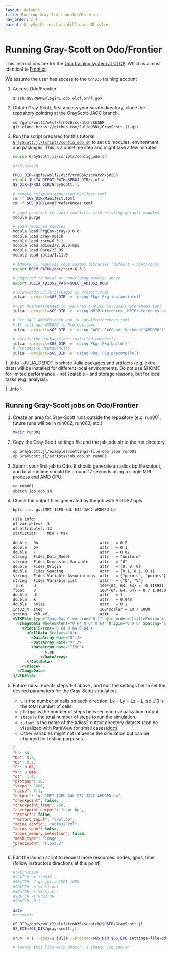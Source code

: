 ```yaml
---
layout: default
title: Running Gray-Scott on Odo/Frontier
nav_order: 2.4
parent: GrayScott reaction-diffusion 3D solver
---
```


# Running Gray-Scott on Odo/Frontier

This instructions are for the [Odo training system at OLCF](https://docs.olcf.ornl.gov/systems/odo_user_guide.html). Which is almost identical to [Frontier](https://docs.olcf.ornl.gov/systems/frontier_user_guide.html).

We assume the user has access to the `trn036` training account

1. Access Odo/Frontier

    ```
    $ ssh USERNAME@login1.odo.olcf.ornl.gov
    ```

2. Obtain Gray-Scott, first access your scrath directory, clone the repository pointing at the GrayScott-JACC branch. 

    ```
    cd /gpfs/wolf2/olcf/trn036/scratch/$USER
    git clone https://github.com/JuliaORNL/GrayScott.jl.git
    ```

3. Run the script prepared for this tutorial [`GrayScott.jl/scripts/config_odo.sh`](https://github.com/JuliaORNL/GrayScott.jl/blob/main/scripts/config_odo.sh) to set up modules, environment, and packages. This is a one-time step and might take a few minutes.

    ```bash
    source GrayScott.jl/scripts/config_odo.sh
    ```

    ```bash
    #!/bin/bash

    PROJ_DIR=/gpfs/wolf2/olcf/trn036/scratch/$USER
    export JULIA_DEPOT_PATH=$PROJ_DIR/.julia
    GS_DIR=$PROJ_DIR/GrayScott.jl

    # remove existing generated Manifest.toml
    rm -f $GS_DIR/Manifest.toml
    rm -f $GS_DIR/LocalPreferences.toml

    # good practice to avoid conflicts with existing default modules
    module purge

    # load required modules
    module load PrgEnv-cray/8.6.0
    module load cray-mpich
    module load rocm/6.3.1
    module load adios2/2.10.0-mpi
    module load Core/25.05
    module load julia/1.11.0

    # AMDGPU.jl requires rocm system libraries (default = /opt/rocm)
    export ROCM_PATH=/opt/rocm-6.3.1

    # Required to point at underlying modules above
    export JULIA_ADIOS2_PATH=$OLCF_ADIOS2_ROOT

    # Downloads Julia packages in Project.toml
    julia --project=$GS_DIR -e 'using Pkg; Pkg.instantiate()'

    # Set MPIPreferences to use Cray's MPICH in LocalPreferences.toml
    julia --project=$GS_DIR -e 'using MPIPreferences; MPIPreferences.use_system_binary(mpiexec="srun", vendor="cray")'

    # Set JACC AMDGPU back end in LocalPreferences.toml.
    # It will add AMDGPU to Project.toml
    julia --project=$GS_DIR -e 'using JACC; JACC.set_backend("AMDGPU")'

    # Verify the packages are installed correctly
    julia --project=$GS_DIR -e 'using Pkg; Pkg.build()'
    # Precompile dependencies
    julia --project=$GS_DIR -e 'using Pkg; Pkg.precompile()'
    ```

  {: .info }
  JULIA_DEPOT is where Julia packages and artifacts (e.g. extra data) will be installed for different local environments. Do not use $HOME for limited performance - not scalable - and storage reasons, but for local tasks (e.g. analysis).

  {: .info }


## Running Gray-Scott jobs on Odo/Frontier

1. Create an area for Gray-Scott runs outside the repository (e.g. run001, future runs will be in run002, run003, etc.)

    ```bash
    mkdir run001
    ```

2. Copy the Gray-Scott settings file and the job_odo.sh to the run directory

    ```bash
    cp GrayScott.jl/examples/settings-file-odo.json run001
    cp GrayScott.jl/scripts/job_odo.sh run001
    ```

3. Submit your first job to Odo. It should generate an adios bp file output, and total runtime should be around 17 seconds using a single MPI process and AMD GPU.

    ```bash
    cd run001
    sbatch job_odo.sh
    ```

4. Check the output files generated by the job with ADIOS2 bpls

    ```bash
    bpls -lav gs-1MPI-1GPU-64L-F32-JACC-AMDGPU.bp
    ```

    ```xml
    File info:
    of variables:  3
    of attributes: 13
    statistics:    Min / Max 

    double   Du                           attr   = 0.2
    double   Dv                           attr   = 0.1
    double   F                            attr   = 0.02
    string   Fides_Data_Model             attr   = "uniform"
    string   Fides_Dimension_Variable     attr   = "U"
    double   Fides_Origin                 attr   = {0, 0, 0}
    double   Fides_Spacing                attr   = {0.1, 0.1, 0.1}
    string   Fides_Variable_Associations  attr   = {"points", "points"}
    string   Fides_Variable_List          attr   = {"U", "V"}
    float    U                            100*{64, 64, 64} = -0.115931 / 1.46275
    float    V                            100*{64, 64, 64} = 0 / 1.04308
    double   dt                           attr   = 1
    double   k                            attr   = 0.048
    double   noise                        attr   = 0.1
    int32_t  step                         100*scalar = 10 / 1000
    string   vtk.xml                      attr   = 
    <VTKFile type="ImageData" version="0.1" byte_order="LittleEndian">
      <ImageData WholeExtent="0 64 0 64 0 64" Origin="0 0 0" Spacing="1 1 1">
        <Piece Extent="0 64 0 64 0 64">
          <CellData Scalars="U">
            <DataArray Name="U" />
            <DataArray Name="V" />
            <DataArray Name="TIME">
                  step
                </DataArray>
          </CellData>
        </Piece>
      </ImageData>
    </VTKFile>
    ```

5. Future runs: repeats steps 1-3 above , and edit the settings file to set the desired parameters for the Gray-Scott simulation.

   - `L` is the number of cells on each direction, Lx = Ly = Lz = L, so L^3 is the total number of cells.
   - `plotgap` is the number of steps between each visualization output.
   - `steps` is the total number of steps to run the simulation.
   - `output` is the name of the adios2 output directory dataset (can be visualized with ParaView for small cases)[docs](https://adios2.readthedocs.io/en/latest/ecosystem/visualization.html).
   - Other variables might not influence the simulation but can be changed for testing purposes.

    ```json
    {
    "L": 64,
    "Du": 0.2,
    "Dv": 0.1,
    "F": 0.02,
    "k": 0.048,
    "dt": 1.0,
    "plotgap": 10,
    "steps": 1000,
    "noise": 0.1,
    "output": "gs-1MPI-1GPU-64L-F32-JACC-AMDGPU.bp",
    "checkpoint": false,
    "checkpoint_freq": 700,
    "checkpoint_output": "ckpt.bp",
    "restart": false,
    "restart_input": "ckpt.bp",
    "adios_config": "adios2.xml",
    "adios_span": false,
    "adios_memory_selection": false,
    "mesh_type": "image",
    "precision": "Float32"
    }
    ```

6. Edit the launch script to request more resources: nodes, gpus, time (follow instructors directions at this point)

    ```bash
    #!/bin/bash
    #SBATCH -A trn036
    #SBATCH -J gs-julia-1MPI-1GPU
    #SBATCH -o %x-%j.out
    #SBATCH -e %x-%j.err
    #SBATCH -t 0:02:00
    #SBATCH -N 1

    date
    #rocminfo

    GS_DIR=/gpfs/wolf2/olcf/trn036/scratch/$USER/GrayScott.jl
    GS_EXE=$GS_DIR/gray-scott.jl

    srun -n 1 --gpus=1 julia --project=$GS_DIR $GS_EXE settings-file-odo.json

    # launch this file with sbatch `$ sbatch job_odo.sh`
    ```

